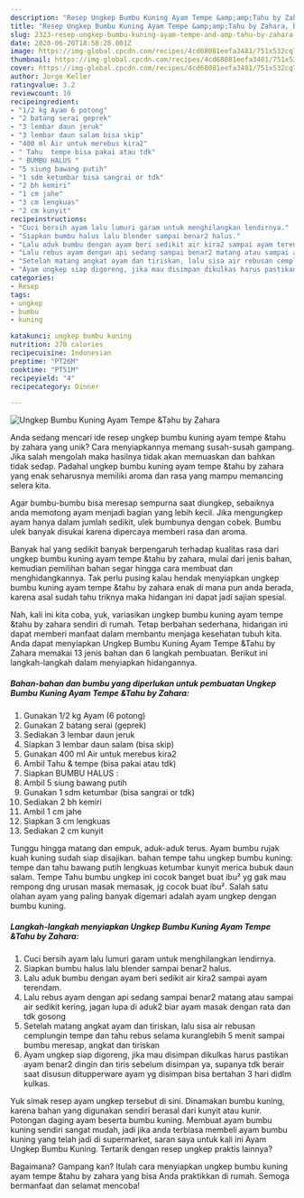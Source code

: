 ```yaml
---
description: "Resep Ungkep Bumbu Kuning Ayam Tempe &amp;amp;Tahu by Zahara, Bisa Manjain Lidah"
title: "Resep Ungkep Bumbu Kuning Ayam Tempe &amp;amp;Tahu by Zahara, Bisa Manjain Lidah"
slug: 2323-resep-ungkep-bumbu-kuning-ayam-tempe-and-amp-tahu-by-zahara-bisa-manjain-lidah
date: 2020-06-20T18:58:28.001Z
image: https://img-global.cpcdn.com/recipes/4cd68081eefa3481/751x532cq70/ungkep-bumbu-kuning-ayam-tempe-tahu-by-zahara-foto-resep-utama.jpg
thumbnail: https://img-global.cpcdn.com/recipes/4cd68081eefa3481/751x532cq70/ungkep-bumbu-kuning-ayam-tempe-tahu-by-zahara-foto-resep-utama.jpg
cover: https://img-global.cpcdn.com/recipes/4cd68081eefa3481/751x532cq70/ungkep-bumbu-kuning-ayam-tempe-tahu-by-zahara-foto-resep-utama.jpg
author: Jorge Keller
ratingvalue: 3.2
reviewcount: 10
recipeingredient:
- "1/2 kg Ayam 6 potong"
- "2 batang serai geprek"
- "3 lembar daun jeruk"
- "3 lembar daun salam bisa skip"
- "400 ml Air untuk merebus kira2"
- " Tahu  tempe bisa pakai atau tdk"
- " BUMBU HALUS "
- "5 siung bawang putih"
- "1 sdm ketumbar bisa sangrai or tdk"
- "2 bh kemiri"
- "1 cm jahe"
- "3 cm lengkuas"
- "2 cm kunyit"
recipeinstructions:
- "Cuci bersih ayam lalu lumuri garam untuk menghilangkan lendirnya."
- "Siapkan bumbu halus lalu blender sampai benar2 halus."
- "Lalu aduk bumbu dengan ayam beri sedikit air kira2 sampai ayam terendam."
- "Lalu rebus ayam dengan api sedang sampai benar2 matang atau sampai air sedikit kering, jagan lupa di aduk2 biar ayam masak dengan rata dan tdk gosong"
- "Setelah matang angkat ayam dan tiriskan, lalu sisa air rebusan cemplungin tempe dan tahu rebus selama kuranglebih 5 menit sampai bumbu meresap, angkat dan tiriskan"
- "Ayam ungkep siap digoreng, jika mau disimpan dikulkas harus pastikan ayam benar2 dingin dan tiris sebelum disimpan ya, supanya tdk berair saat disusun ditupperware ayam yg disimpan bisa bertahan 3 hari didlm kulkas."
categories:
- Resep
tags:
- ungkep
- bumbu
- kuning

katakunci: ungkep bumbu kuning 
nutrition: 270 calories
recipecuisine: Indonesian
preptime: "PT26M"
cooktime: "PT51M"
recipeyield: "4"
recipecategory: Dinner

---
```



![Ungkep Bumbu Kuning Ayam Tempe &amp;Tahu by Zahara](https://img-global.cpcdn.com/recipes/4cd68081eefa3481/751x532cq70/ungkep-bumbu-kuning-ayam-tempe-tahu-by-zahara-foto-resep-utama.jpg)

Anda sedang mencari ide resep ungkep bumbu kuning ayam tempe &amp;tahu by zahara yang unik? Cara menyiapkannya memang susah-susah gampang. Jika salah mengolah maka hasilnya tidak akan memuaskan dan bahkan tidak sedap. Padahal ungkep bumbu kuning ayam tempe &amp;tahu by zahara yang enak seharusnya memiliki aroma dan rasa yang mampu memancing selera kita.

Agar bumbu-bumbu bisa meresap sempurna saat diungkep, sebaiknya anda memotong ayam menjadi bagian yang lebih kecil. Jika mengungkep ayam hanya dalam jumlah sedikit, ulek bumbunya dengan cobek. Bumbu ulek banyak disukai karena dipercaya memberi rasa dan aroma.

Banyak hal yang sedikit banyak berpengaruh terhadap kualitas rasa dari ungkep bumbu kuning ayam tempe &amp;tahu by zahara, mulai dari jenis bahan, kemudian pemilihan bahan segar hingga cara membuat dan menghidangkannya. Tak perlu pusing kalau hendak menyiapkan ungkep bumbu kuning ayam tempe &amp;tahu by zahara enak di mana pun anda berada, karena asal sudah tahu triknya maka hidangan ini dapat jadi sajian spesial.


Nah, kali ini kita coba, yuk, variasikan ungkep bumbu kuning ayam tempe &amp;tahu by zahara sendiri di rumah. Tetap berbahan sederhana, hidangan ini dapat memberi manfaat dalam membantu menjaga kesehatan tubuh kita. Anda dapat menyiapkan Ungkep Bumbu Kuning Ayam Tempe &amp;Tahu by Zahara memakai 13 jenis bahan dan 6 langkah pembuatan. Berikut ini langkah-langkah dalam menyiapkan hidangannya.

<!--inarticleads1-->

##### Bahan-bahan dan bumbu yang diperlukan untuk pembuatan Ungkep Bumbu Kuning Ayam Tempe &amp;Tahu by Zahara:

1. Gunakan 1/2 kg Ayam (6 potong)
1. Gunakan 2 batang serai (geprek)
1. Sediakan 3 lembar daun jeruk
1. Siapkan 3 lembar daun salam (bisa skip)
1. Gunakan 400 ml Air untuk merebus kira2
1. Ambil  Tahu &amp; tempe (bisa pakai atau tdk)
1. Siapkan  BUMBU HALUS :
1. Ambil 5 siung bawang putih
1. Gunakan 1 sdm ketumbar (bisa sangrai or tdk)
1. Sediakan 2 bh kemiri
1. Ambil 1 cm jahe
1. Siapkan 3 cm lengkuas
1. Sediakan 2 cm kunyit


Tunggu hingga matang dan empuk, aduk-aduk terus. Ayam bumbu rujak kuah kuning sudah siap disajikan. bahan tempe tahu ungkep bumbu kuning: tempe dan tahu bawang putih lengkuas ketumbar kunyit merica bubuk daun salam. Tempe Tahu bumbu ungkep ini cocok banget buat ibu² yg gak mau rempong dng urusan masak memasak, jg cocok buat ibu². Salah satu olahan ayam yang paling banyak digemari adalah ayam ungkep dengan bumbu kuning. 

<!--inarticleads2-->

##### Langkah-langkah menyiapkan Ungkep Bumbu Kuning Ayam Tempe &amp;Tahu by Zahara:

1. Cuci bersih ayam lalu lumuri garam untuk menghilangkan lendirnya.
1. Siapkan bumbu halus lalu blender sampai benar2 halus.
1. Lalu aduk bumbu dengan ayam beri sedikit air kira2 sampai ayam terendam.
1. Lalu rebus ayam dengan api sedang sampai benar2 matang atau sampai air sedikit kering, jagan lupa di aduk2 biar ayam masak dengan rata dan tdk gosong
1. Setelah matang angkat ayam dan tiriskan, lalu sisa air rebusan cemplungin tempe dan tahu rebus selama kuranglebih 5 menit sampai bumbu meresap, angkat dan tiriskan
1. Ayam ungkep siap digoreng, jika mau disimpan dikulkas harus pastikan ayam benar2 dingin dan tiris sebelum disimpan ya, supanya tdk berair saat disusun ditupperware ayam yg disimpan bisa bertahan 3 hari didlm kulkas.


Yuk simak resep ayam ungkep tersebut di sini. Dinamakan bumbu kuning, karena bahan yang digunakan sendiri berasal dari kunyit atau kunir. Potongan daging ayam beserta bumbu kuning. Membuat ayam bumbu kuning sendiri sangat mudah, jadi jika anda terbiasa membeli ayam bumbu kuning yang telah jadi di supermarket, saran saya untuk kali ini Ayam Ungkep Bumbu Kuning. Tertarik dengan resep ungkep praktis lainnya? 

Bagaimana? Gampang kan? Itulah cara menyiapkan ungkep bumbu kuning ayam tempe &amp;tahu by zahara yang bisa Anda praktikkan di rumah. Semoga bermanfaat dan selamat mencoba!
